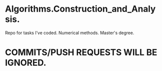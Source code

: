 # Algorithms.Construction_and_Analysis.
Repo for tasks I've coded. Numerical methods. Master's degree.

# COMMITS/PUSH REQUESTS WILL BE IGNORED.

